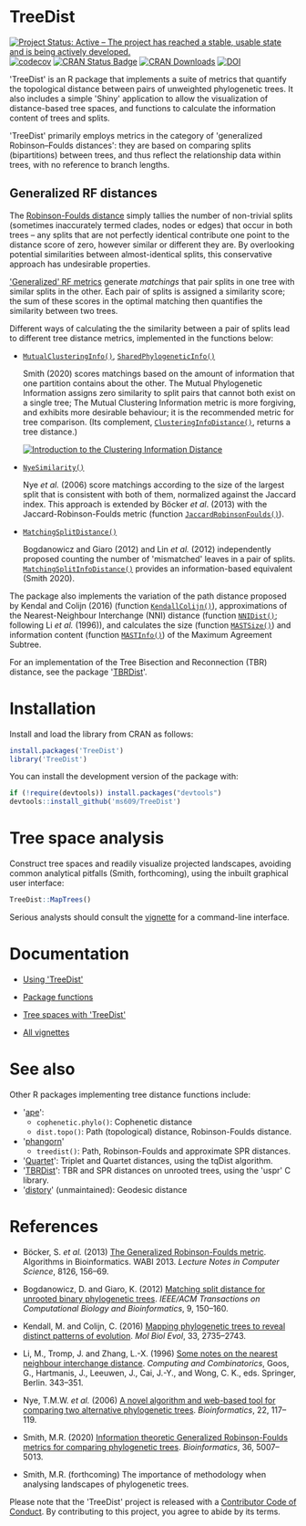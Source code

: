 # TreeDist

[![Project Status: Active – The project has reached a stable, usable state and is being actively developed.](http://www.repostatus.org/badges/latest/active.svg)](https://www.repostatus.org/#active)
[![codecov](https://codecov.io/gh/ms609/TreeDist/branch/master/graph/badge.svg)](https://codecov.io/gh/ms609/TreeDist)
[![CRAN Status Badge](http://www.r-pkg.org/badges/version/TreeDist)](https://cran.r-project.org/package=TreeDist)
[![CRAN Downloads](http://cranlogs.r-pkg.org/badges/TreeDist)](https://cran.r-project.org/package=TreeDist)
[![DOI](https://zenodo.org/badge/196188301.svg)](https://zenodo.org/badge/latestdoi/196188301)

'TreeDist' is an R package that implements a suite of metrics that quantify the
topological distance between pairs of unweighted phylogenetic trees.
It also includes a simple 'Shiny' application to allow the visualization of
distance-based tree spaces, and functions to calculate the information content
of trees and splits.

'TreeDist' primarily employs metrics in the category of
'generalized Robinson–Foulds distances': they are based on comparing splits
(bipartitions) between trees, and thus reflect the relationship data within 
trees, with no reference to branch lengths.


## Generalized RF distances

The [Robinson-Foulds distance](https://ms609.github.io/TreeDist/articles/Robinson-Foulds.html)
simply tallies the number of non-trivial splits (sometimes inaccurately
termed clades, nodes or edges) that occur in both trees – any splits that are
not perfectly identical contribute one point to the distance score of zero, 
however similar or different they are.
By overlooking potential similarities between almost-identical splits, 
this conservative approach has undesirable properties.

['Generalized' RF metrics](https://ms609.github.io/TreeDist/articles/Generalized-RF.html)
generate _matchings_ that pair splits in one tree with similar splits in
the other.
Each pair of splits is assigned a similarity score; the sum of these scores in
the optimal matching then quantifies the similarity between two trees.

Different ways of calculating the the similarity between a pair of splits
lead to different tree distance metrics, implemented in the functions below:

* [`MutualClusteringInfo()`](https://ms609.github.io/TreeDist/reference/TreeDistance.html), [`SharedPhylogeneticInfo()`](https://ms609.github.io/TreeDist/reference/TreeDistance.html)
    
    Smith (2020) scores matchings based on the amount of information
    that one partition contains about the other.  The Mutual Phylogenetic
    Information assigns zero similarity to split pairs that cannot
    both exist on a single tree;  The Mutual Clustering Information metric is 
    more forgiving, and exhibits more desirable behaviour; it is the 
    recommended metric for tree comparison.
    (Its complement, 
    [`ClusteringInfoDistance()`](https://ms609.github.io/TreeDist/reference/TreeDistance.html),
    returns a tree distance.)
    
    [![Introduction to the Clustering Information Distance](man/figures/CID_talk.png)](https://durham.cloud.panopto.eu/Panopto/Pages/Viewer.aspx?id=ca5ede19-d21a-40ce-8b9e-ac6e00d7e2c0)

* [`NyeSimilarity()`](https://ms609.github.io/TreeDist/reference/NyeSimilarity.html)
    
    Nye _et al._ (2006) score matchings according to the size of the largest 
    split that is consistent with both of them, normalized against 
    the Jaccard index.  This approach is extended by B&ouml;cker _et al_. (2013)
    with the Jaccard-Robinson-Foulds metric (function 
    [`JaccardRobinsonFoulds()`](https://ms609.github.io/TreeDist/reference/JaccardRobinsonFoulds.html)).
   
* [`MatchingSplitDistance()`](https://ms609.github.io/TreeDist/reference/MatchingSplitDistance.html)
    
    Bogdanowicz and Giaro (2012) and  Lin _et al._ (2012) independently proposed
    counting the number of 'mismatched' leaves in a pair of splits.
    [`MatchingSplitInfoDistance()`](https://ms609.github.io/TreeDist/reference/TreeDistance.html)
    provides an information-based equivalent (Smith 2020).
    

The package also implements the variation of the path distance 
proposed by Kendal and Colijn (2016) (function
[`KendallColijn()`](https://ms609.github.io/TreeDist/reference/KendallColijn.html)),
approximations of the Nearest-Neighbour Interchange (NNI) distance (function
[`NNIDist()`](https://ms609.github.io/TreeDist/reference/NNIDist.html); 
following Li _et al._ (1996)), and calculates the size (function
[`MASTSize()`](https://ms609.github.io/TreeDist/reference/MASTSize.html)) and 
information content (function
[`MASTInfo()`](https://ms609.github.io/TreeDist/reference/MASTSize.html)) of the 
Maximum Agreement Subtree.

For an implementation of the Tree Bisection and Reconnection (TBR) distance, see 
the package '[TBRDist](https://ms609.github.io/TBRDist/index.html)'.

# Installation

Install and load the library from CRAN as follows:
```r
install.packages('TreeDist')
library('TreeDist')
```

You can install the development version of the package with:
```r
if (!require(devtools)) install.packages("devtools")
devtools::install_github('ms609/TreeDist')
```

# Tree space analysis

Construct tree spaces and readily visualize projected landscapes, avoiding
common analytical pitfalls (Smith, forthcoming),
using the inbuilt graphical user interface:

```r
TreeDist::MapTrees()
```

Serious analysts should consult the
[vignette](https://ms609.github.io/TreeDist/articles/treespace.html)
for a command-line interface.


# Documentation

- [Using 'TreeDist'](https://ms609.github.io/TreeDist/articles/Using-TreeDist.html)

- [Package functions](https://ms609.github.io/TreeDist/reference/index.html)

- [Tree spaces with 'TreeDist'](https://ms609.github.io/TreeDist/articles/treespace.html)

- [All vignettes](https://ms609.github.io/TreeDist/articles/)

# See also

Other R packages implementing tree distance functions include:

* '[ape](http://ape-package.ird.fr/)':
    - `cophenetic.phylo()`: Cophenetic distance
    - `dist.topo()`: Path (topological) distance, Robinson-Foulds distance.
* '[phangorn](https://cran.r-project.org/package=phangorn)'
    - `treedist()`: Path, Robinson-Foulds and approximate SPR distances.
* '[Quartet](http://ms609.github.io/Quartet/)': Triplet and Quartet distances, 
  using the tqDist algorithm.
* '[TBRDist](http://ms609.github.io/TBRDist/)': TBR and SPR distances on 
  unrooted trees, using the 'uspr' C library.
* '[distory](https://cran.r-project.org/package=distory)' (unmaintained):
  Geodesic distance

# References

- Böcker, S. _et al._ (2013) [The Generalized Robinson-Foulds
metric](https://dx.doi.org/10.1007/978-3-642-40453-5_13).
Algorithms in Bioinformatics. WABI 2013.
_Lecture Notes in Computer Science_, 8126, 156–69.

- Bogdanowicz, D. and Giaro, K. (2012) [Matching split distance for unrooted
binary phylogenetic trees](https://dx.doi.org/10.1109/TCBB.2011.48).
_IEEE/ACM Transactions on Computational Biology and Bioinformatics_, 9, 150–160. 

- Kendall, M. and Colijn, C. (2016) [Mapping phylogenetic trees to reveal
distinct patterns of evolution](https://dx.doi.org/10.1093/molbev/msw124).
_Mol Biol Evol_, 33, 2735–2743.

- Li, M., Tromp, J. and Zhang, L.-X. (1996) [Some notes on the nearest neighbour
interchange distance](https://dx.doi.org/10.1007/3-540-61332-3_168). 
_Computing and Combinatorics_, Goos, G., Hartmanis, J., Leeuwen, J., Cai, J.-Y.,
and Wong, C. K., eds. Springer, Berlin. 343–351.

- Nye, T.M.W. _et al._ (2006) [A novel algorithm and web-based tool for
comparing two alternative phylogenetic
trees](https://dx.doi.org/10.1093/bioinformatics/bti720).
_Bioinformatics_, 22, 117–119.

- Smith, M.R. (2020) [Information theoretic Generalized Robinson-Foulds
metrics for comparing phylogenetic 
trees](https://dx.doi.org/10.1093/bioinformatics/btaa614).
_Bioinformatics_, 36, 5007–5013.

- Smith, M.R. (forthcoming)
The importance of methodology when analysing landscapes of phylogenetic trees.


Please note that the 'TreeDist' project is released with a
[Contributor Code of Conduct](https://ms609.github.io/TreeDist/CODE_OF_CONDUCT.html).
By contributing to this project, you agree to abide by its terms.

